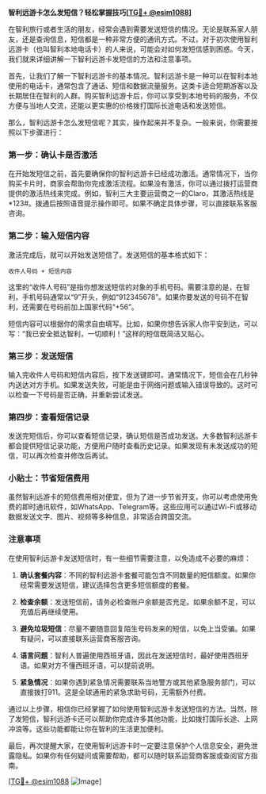 **智利远游卡怎么发短信？轻松掌握技巧[[TG💪+ @esim1088](https://t.me/s/esim1088)]**

在智利旅行或者生活的朋友，经常会遇到需要发送短信的情况。无论是联系家人朋友，还是查询信息，短信都是一种非常方便的通讯方式。不过，对于初次使用智利远游卡（也叫智利本地电话卡）的人来说，可能会对如何发短信感到困惑。今天，我们就来详细讲解一下智利远游卡发短信的方法和注意事项。

首先，让我们了解一下智利远游卡的基本情况。智利远游卡是一种可以在智利本地使用的电话卡，通常包含了通话、短信和数据流量服务。这类卡适合短期游客以及长期居住在智利的人群。购买智利远游卡后，你可以享受到本地号码的服务，不仅方便与当地人交流，还能以更实惠的价格拨打国际长途电话和发送短信。

那么，智利远游卡怎么发短信呢？其实，操作起来并不复杂。一般来说，你需要按照以下步骤进行：

### 第一步：确认卡是否激活

在开始发短信之前，首先要确保你的智利远游卡已经成功激活。通常情况下，当你购买卡片时，商家会帮助你完成激活流程。如果没有激活，你可以通过拨打运营商提供的激活热线来完成。例如，智利三大主要运营商之一的Claro，其激活热线是*123#。拨通后按照语音提示操作即可。如果不确定具体步骤，可以直接联系客服咨询。

### 第二步：输入短信内容

激活完成后，就可以开始发送短信了。发送短信的基本格式如下：
```
收件人号码 + 短信内容
```
这里的“收件人号码”是指你想发送短信的对象的手机号码。需要注意的是，在智利，手机号码通常以“9”开头，例如“912345678”。如果你要发送的号码不在智利，还需要在号码前加上国家代码“+56”。

短信内容可以根据你的需求自由填写。比如，如果你想告诉家人你平安到达，可以写：“我已安全抵达智利，一切顺利！”这样的短信既简洁又贴心。

### 第三步：发送短信

输入完收件人号码和短信内容后，按下发送键即可。通常情况下，短信会在几秒钟内送达对方手机。如果发送失败，可能是由于网络问题或输入错误导致的。这时可以检查一下号码是否正确，并重新尝试发送。

### 第四步：查看短信记录

发送完短信后，你可以查看短信记录，确认短信是否成功发送。大多数智利远游卡都会提供短信记录功能，方便用户随时查看历史记录。如果发现有未发送成功的短信，可以再次检查并修改后再试。

### 小贴士：节省短信费用

虽然智利远游卡的短信费用相对便宜，但为了进一步节省开支，你可以考虑使用免费的即时通讯软件，如WhatsApp、Telegram等。这些应用可以通过Wi-Fi或移动数据发送文字、图片、视频等多种信息，非常适合跨国交流。

### 注意事项

在使用智利远游卡发送短信时，有一些细节需要注意，以免造成不必要的麻烦：

1. **确认套餐内容**：不同的智利远游卡套餐可能包含不同数量的短信额度。如果你经常需要发送短信，建议选择包含更多短信额度的套餐。
   
2. **检查余额**：发送短信前，请务必检查账户余额是否充足。如果余额不足，可以充值后再继续使用。

3. **避免垃圾短信**：尽量不要随意回复陌生号码发来的短信，以免上当受骗。如果有疑问，可以直接联系运营商客服咨询。

4. **语言问题**：智利人普遍使用西班牙语，因此在发送短信时，最好使用西班牙语。如果对方不懂西班牙语，可以提前说明。

5. **紧急情况**：如果你遇到紧急情况需要联系当地警方或其他紧急服务部门，可以直接拨打911。这是全球通用的紧急求助号码，无需额外付费。

通过以上步骤，相信你已经掌握了如何使用智利远游卡发送短信的方法。当然，除了发短信，智利远游卡还可以帮助你完成许多其他功能，比如拨打国际长途、上网冲浪等。这些功能都能让你在智利的生活更加便利。

最后，再次提醒大家，在使用智利远游卡时一定要注意保护个人信息安全，避免泄露隐私。如果你有任何疑问或需要帮助，都可以随时联系运营商客服或查阅官方指南。

[[TG💪+ @esim1088](https://t.me/s/esim1088) ![Image](https://i.postimg.cc/4NQfJmqS/Snipaste-2025-05-13-00-14-12.png)]